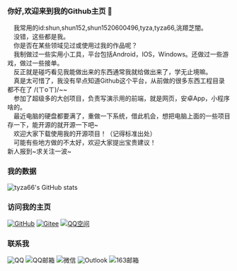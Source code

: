 ### 你好,欢迎来到我的Github主页 👋
 我常用的id:shun,shun152,shun1520600496,tyza,tyza66,洮羱芝闇。  
 没错，这些都是我。  
 你是否在某些领域见过或使用过我的作品呢？  
 我制做过一些实用小工具，平台包括Android，IOS，Windows。还做过一些游戏，做过一些接单。  
 反正就是碰巧看见我能做出来的东西通常我就给做出来了，学无止境嘛。  
 真是太可惜了，我没有早点知道Github这个平台，从前做的很多东西工程目录都不在了 /(ㄒoㄒ)/~~  
 参加了超级多的大创项目，负责写演示用的前端，就是网页，安卓App，小程序啥的。  
 最近电脑的硬盘都要满了，重做一下系统，借此机会，想把电脑上面的一些项目存一下，能开源的就开源一下吧~  
 欢迎大家下载使用我的开源项目！（记得标准出处）  
 可能有些地方做的不太好，欢迎大家提出宝贵建议！  
 新人报到\~求关注一波~
 
### 我的数据
![tyza66's GitHub stats](https://github-readme-stats.vercel.app/api?username=tyza66&theme=dark&show_icons=true)

### 访问我的主页

[![GitHub](https://img.shields.io/badge/GitHub-grey?logo=github)](https://github.com/tyza66)
[![Gitee](https://img.shields.io/badge/Gitee-red?logo=gitee)](https://gitee.com/shun152)
[![QQ空间](https://img.shields.io/badge/QQ%E7%A9%BA%E9%97%B4-yellow?logo=qzone)](https://user.qzone.qq.com/1520600496/)

### 联系我

![QQ](https://img.shields.io/badge/QQ-1520600496-brightgreen)
![QQ邮箱](https://img.shields.io/badge/QQ%E9%82%AE%E7%AE%B1-1520600496%40qq.com-orange)
![微信](https://img.shields.io/badge/%E5%BE%AE%E4%BF%A1-tyza66-green)
![Outlook](https://img.shields.io/badge/Outlook-shun__outlook.com-blue)
![163邮箱](https://img.shields.io/badge/163%E9%82%AE%E7%AE%B1-qq1520600496%40163.com-red)

